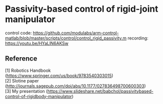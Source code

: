 # Passivity-based control of rigid-joint manipulator

control code: https://github.com/modulabs/arm-control-matlab/blob/master/scripts/control/control_rigid_passivity.m
recording: https://youtu.be/HYaLlN6AKSw

## Reference
[1] Robotics Handbook (https://www.springer.com/us/book/9783540303015)  
[2] Slotine paper (http://journals.sagepub.com/doi/abs/10.1177/027836498700600303)  
[3] My presentation (https://www.slideshare.net/babchol/passivitybased-control-of-rigidbody-manipulator)  
